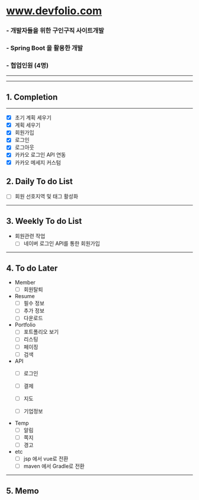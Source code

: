 # www.devfolio.com 
### - 개발자들을 위한 구인구직 사이트개발
### - Spring Boot 을 활용한 개발
### - 협업인원 (4명)
---
---
## 1. Completion
---
- [x] 초기 계획 세우기
- [x] 계획 세우기 
- [x] 회원가입
- [x] 로그인
- [x] 로그아웃
- [x] 카카오 로그인 API 연동
- [x] 카카오 메세지 커스텀 

## 2. Daily To do List
- [ ] 회원 선호지역 및 태그 활성화

---
## 3. Weekly To do List
- 회원관련 작업
  - [ ] 네이버 로그인 API를 통한 회원가입

---
## 4. To do Later
- Member
  - [ ] 회원탈퇴

- Resume
  - [ ] 필수 정보
  - [ ] 추가 정보
  - [ ] 다운로드

- Portfolio
  - [ ] 포트폴리오 보기
  - [ ] 리스팅
  - [ ] 페이징
  - [ ] 검색

- API
  - [ ] 로그인
  - [ ] 결제
  - [ ] 지도
  - [ ] 기업정보


- Temp
  - [ ] 알림
  - [ ] 쪽지
  - [ ] 경고
  
- etc
  - [ ] jsp 에서 vue로 전환  
  - [ ] maven 에서 Gradle로 전환
---
## 5. Memo